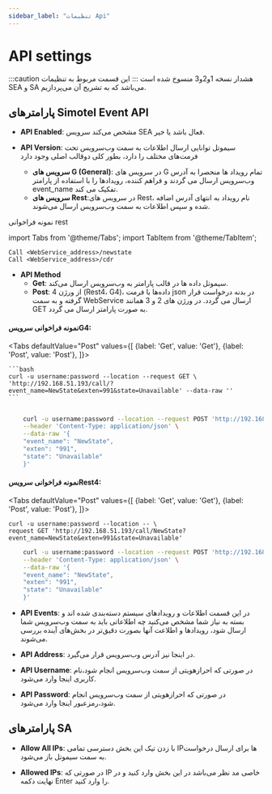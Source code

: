 ```yaml
---
sidebar_label: "تنظیمات Api"
---
```

<head>
  <title>تنطیمات Api  | مستندات سیموتل</title>
</head>


# API settings
:::caution هشدار
نسخه 1و2و3 منسوخ شده است
:::
این قسمت مربوط به تنظیمات SEA و SA می‌باشد که به تشریح آن می‌پردازیم.

## پارامترهای Simotel Event API

- **API Enabled**: مشخص می‌کند سرویس SEA فعال باشد یا خیر.
 
- **API Version**: سیموتل توانایی ارسال اطلاعات به سمت وب‌سرویس تحت فرمت‌های مختلف را دارد، بطور کلی دوقالب اصلی وجود دارد
	- **سرویس های G (General)**: در سرویس های G تمام رویداد ها منحصرا به آدرس وب‌سرویس ارسال می گردند و فراهم کننده، رویدادها را با استفاده از پارامتر event_name تفکیک می کند.
	- **سرویس های Rest**:در سرویس های Rest، نام رویداد به انتهای آدرس اضافه شده و سپس اطلاعات به سمت وب‌سرویس ارسال می‌شوند.	

نمونه‌ فراخوانی rest

import Tabs from '@theme/Tabs';
import TabItem from '@theme/TabItem';

```shell
Call <WebService_address>/newstate
Call <WebService_address>/cdr

```

- **API Method**
	- **Get**: سیموتل داده ها در قالب پارامتر به وب‌سرویس ارسال می‌کند.
	- **Post**: از ورژن 4 (Rest4، G4)، داده‌ها با فرمت json در بدنه درخواست قرار گرفته و به سمت WebService ارسال می گردد. در ورژن های 2 و 3 همانند GET به صورت پارامتر ارسال می گردد.


#### نمونه فراخوانی سرویسG4:

<Tabs
    defaultValue="Post"
    values={[
        {label: 'Get', value: 'Get'},
        {label: 'Post', value: 'Post'},
    ]}>
<TabItem value="Get">

    ```bash
	curl -u username:password --location --request GET \
	'http://192.168.51.193/call/?event_name=NewState&exten=991&state=Unavailable' --data-raw ''
    ```

</TabItem>
<TabItem value="Post">

```bash

	curl -u username:password --location --request POST 'http://192.168.51.193/call/' \
	--header 'Content-Type: application/json' \
	--data-raw '{
    "event_name": "NewState",
    "exten": "991",
    "state": "Unavailable"
	}'
```

</TabItem>
</Tabs>


#### نمونه فراخوانی سرویسRest4:

<Tabs
    defaultValue="Post"
    values={[
        {label: 'Get', value: 'Get'},
        {label: 'Post', value: 'Post'},
    ]}>
<TabItem value="Get">

    
	curl -u username:password --location -- \
	request GET 'http://192.168.51.193/call/NewState?event_name=NewState&exten=991&state=Unavailable'
    

</TabItem>
<TabItem value="Post">

```bash
	curl -u username:password --location --request POST 'http://192.168.51.193/call/NewState' \
	--header 'Content-Type: application/json' \
	--data-raw '{
    "event_name": "NewState",
    "exten": "991",
    "state": "Unavailable"
	}'
```

</TabItem>
</Tabs>


- **API Events**: در این قسمت اطلاعات و رویدادهای سیستم دسته‌بندی شده اند و بسته به نیاز شما مشخص می‌کنید چه اطلاعاتی باید به سمت وب‌سرویس شما ارسال شود، رویدادها و اطلاعت 
آنها بصورت دقیق‌تر در بخش‌های آینده بررسی می‌شوند.

- **API Address**: در اینجا نیز آدرس وب‌سرویس قرار می‌گیرد.

- **API Username**: در صورتی که احرازهویتی از سمت وب‌سرویس انجام ‌شود،نام کاربری اینجا وارد می‌شود.

- **API Password**: در صورتی که احرازهویتی از سمت وب‌سرویس انجام ‌شود،رمزعبور اینجا وارد می‌شود.


## پارامترهای SA

- **Allow All IPs**: با زدن تیک این بخش دسترسی تمامی IPها برای ارسال درخواست به سمت سیموتل باز می‌شود.

- **Allowed IPs**: در صورتی که IP خاصی مد نظر می‌باشد در این بخش وارد کنید و در نهایت دکمه Enter را وارد کنید.
